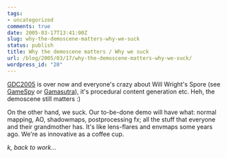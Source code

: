 ```yaml
---
tags:
- uncategorized
comments: true
date: 2005-03-17T13:41:00Z
slug: why-the-demoscene-matters-why-we-suck
status: publish
title: Why the demoscene matters / Why we suck
url: /blog/2005/03/17/why-the-demoscene-matters-why-we-suck/
wordpress_id: "20"
---
```


[GDC2005](http://www.gdconf.com/) is over now and everyone's crazy about Will Wright's Spore (see [GameSpy](http://www.gamespy.com/articles/595/595975p1.html?fromint=1) or [Gamasutra](http://www.gamasutra.com/gdc2005/features/20050315/postcard-diamante.htm)), it's procedural content generation etc. Heh, the demoscene still matters :)

On the other hand, we suck. Our to-be-done demo will have what: normal mapping, AO, shadowmaps, postprocessing fx; all the stuff that everyone and their grandmother has. It's like lens-flares and envmaps some years ago. We're as innovative as a coffee cup.

_k, back to work..._
